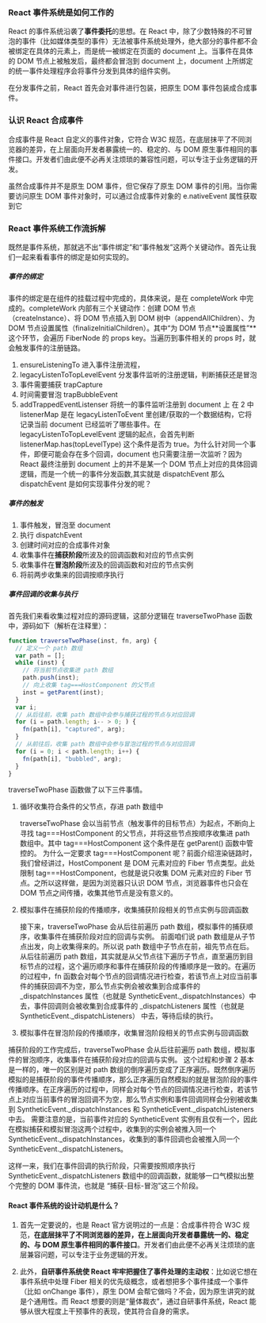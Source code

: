 ### React 事件系统是如何工作的

React 的事件系统沿袭了**事件委托**的思想。在 React 中，除了少数特殊的不可冒泡的事件（比如媒体类型的事件）无法被事件系统处理外，绝大部分的事件都不会被绑定在具体的元素上，而是统一被绑定在页面的 document 上。当事件在具体的 DOM 节点上被触发后，最终都会冒泡到 document 上，document 上所绑定的统一事件处理程序会将事件分发到具体的组件实例。

在分发事件之前，React 首先会对事件进行包装，把原生 DOM 事件包装成合成事件。

### 认识 React 合成事件

合成事件是 React 自定义的事件对象，它符合 W3C 规范，在底层抹平了不同浏览器的差异，在上层面向开发者暴露统一的、稳定的、与 DOM 原生事件相同的事件接口。开发者们由此便不必再关注烦琐的兼容性问题，可以专注于业务逻辑的开发。

虽然合成事件并不是原生 DOM 事件，但它保存了原生 DOM 事件的引用。当你需要访问原生 DOM 事件对象时，可以通过合成事件对象的 e.nativeEvent 属性获取到它

### React 事件系统工作流拆解

既然是事件系统，那就逃不出“事件绑定”和“事件触发”这两个关键动作。首先让我们一起来看看事件的绑定是如何实现的。

##### 事件的绑定

事件的绑定是在组件的挂载过程中完成的，具体来说，是在 completeWork 中完成的。completeWork 内部有三个关键动作：创建 DOM 节点（createInstance）、将 DOM 节点插入到 DOM 树中（appendAllChildren）、为 DOM 节点设置属性（finalizeInitialChildren）。其中“为 DOM 节点**设置属性”**这个环节，会遍历 FiberNode 的 props key。当遍历到事件相关的 props 时，就会触发事件的注册链路。

1. ensureListeningTo 进入事件注册流程，
2. legacyListenToTopLevelEvent 分发事件监听的注册逻辑，判断捕获还是冒泡
3. 事件需要捕获 trapCapture
4. 时间需要冒泡 trapBubbleEvent
5. addTrappedEventListenser 将统一的事件监听注册到 document 上
   在 2 中 listenerMap 是在 legacyListenToEvent 里创建/获取的一个数据结构，它将记录当前 document 已经监听了哪些事件。在 legacyListenToTopLevelEvent 逻辑的起点，会首先判断 listenerMap.has(topLevelType) 这个条件是否为 true。为什么针对同一个事件，即便可能会存在多个回调，document 也只需要注册一次监听？因为 React 最终注册到 document 上的并不是某一个 DOM 节点上对应的具体回调逻辑，而是一个统一的事件分发函数,其实就是 dispatchEvent
   那么 dispatchEvent 是如何实现事件分发的呢？

##### 事件的触发

1.  事件触发，冒泡至 document
2.  执行 dispatchEvent
3.  创建时间对应的合成事件对象
4.  收集事件在**捕获阶段**所波及的回调函数和对应的节点实例
5.  收集事件在**冒泡阶段**所波及的回调函数和对应的节点实例
6.  将前两步收集来的回调按顺序执行

##### 事件回调的收集与执行

首先我们来看收集过程对应的源码逻辑，这部分逻辑在 traverseTwoPhase 函数中，源码如下（解析在注释里）：

```javascript
function traverseTwoPhase(inst, fn, arg) {
  // 定义一个 path 数组
  var path = [];
  while (inst) {
    // 将当前节点收集进 path 数组
    path.push(inst);
    // 向上收集 tag===HostComponent 的父节点
    inst = getParent(inst);
  }
  var i;
  // 从后往前，收集 path 数组中会参与捕获过程的节点与对应回调
  for (i = path.length; i-- > 0; ) {
    fn(path[i], "captured", arg);
  }
  // 从前往后，收集 path 数组中会参与冒泡过程的节点与对应回调
  for (i = 0; i < path.length; i++) {
    fn(path[i], "bubbled", arg);
  }
}
```

traverseTwoPhase 函数做了以下三件事情。

1. 循环收集符合条件的父节点，存进 path 数组中

   traverseTwoPhase 会以当前节点（触发事件的目标节点）为起点，不断向上寻找 tag===HostComponent 的父节点，并将这些节点按顺序收集进 path 数组中。其中 tag===HostComponent 这个条件是在 getParent() 函数中管控的。
   为什么一定要求 tag===HostComponent 呢？前面介绍渲染链路时，我们曾经讲过，HostComponent 是 DOM 元素对应的 Fiber 节点类型。此处限制 tag===HostComponent，也就是说只收集 DOM 元素对应的 Fiber 节点。之所以这样做，是因为浏览器只认识 DOM 节点，浏览器事件也只会在 DOM 节点之间传播，收集其他节点是没有意义的。
2. 模拟事件在捕获阶段的传播顺序，收集捕获阶段相关的节点实例与回调函数
   
   接下来，traverseTwoPhase 会从后往前遍历 path 数组，模拟事件的捕获顺序，收集事件在捕获阶段对应的回调与实例。
   前面咱们说 path 数组是从子节点出发，向上收集得来的。所以说 path 数组中子节点在前，祖先节点在后。
   从后往前遍历 path 数组，其实就是从父节点往下遍历子节点，直至遍历到目标节点的过程，这个遍历顺序和事件在捕获阶段的传播顺序是一致的。在遍历的过程中，fn 函数会对每个节点的回调情况进行检查，若该节点上对应当前事件的捕获回调不为空，那么节点实例会被收集到合成事件的 \_dispatchInstances 属性（也就是 SyntheticEvent.\_dispatchInstances）中去，事件回调则会被收集到合成事件的 \_dispatchListeners 属性（也就是 SyntheticEvent.\_dispatchListeners） 中去，等待后续的执行。

3. 模拟事件在冒泡阶段的传播顺序，收集冒泡阶段相关的节点实例与回调函数

捕获阶段的工作完成后，traverseTwoPhase 会从后往前遍历 path 数组，模拟事件的冒泡顺序，收集事件在捕获阶段对应的回调与实例。
这个过程和步骤 2 基本是一样的，唯一的区别是对 path 数组的倒序遍历变成了正序遍历。既然倒序遍历模拟的是捕获阶段的事件传播顺序，那么正序遍历自然模拟的就是冒泡阶段的事件传播顺序。在正序遍历的过程中，同样会对每个节点的回调情况进行检查，若该节点上对应当前事件的冒泡回调不为空，那么节点实例和事件回调同样会分别被收集到 SyntheticEvent.\_dispatchInstances 和 SyntheticEvent.\_dispatchListeners 中去。
需要注意的是，当前事件对应的 SyntheticEvent 实例有且仅有一个，因此在模拟捕获和模拟冒泡这两个过程中，收集到的实例会被推入同一个 SyntheticEvent.\_dispatchInstances，收集到的事件回调也会被推入同一个 SyntheticEvent.\_dispatchListeners。

这样一来，我们在事件回调的执行阶段，只需要按照顺序执行 SyntheticEvent.\_dispatchListeners 数组中的回调函数，就能够一口气模拟出整个完整的 DOM 事件流，也就是 “捕获-目标-冒泡”这三个阶段。

#### React 事件系统的设计动机是什么？

1. 首先一定要说的，也是 React 官方说明过的一点是：合成事件符合 W3C 规范，**在底层抹平了不同浏览器的差异，在上层面向开发者暴露统一的、稳定的、与 DOM 原生事件相同的事件接口**。开发者们由此便不必再关注烦琐的底层兼容问题，可以专注于业务逻辑的开发。

2. 此外，**自研事件系统使 React 牢牢把握住了事件处理的主动权**：比如说它想在事件系统中处理 Fiber 相关的优先级概念，或者想把多个事件揉成一个事件（比如 onChange 事件），原生 DOM 会帮它做吗？不会，因为原生讲究的就是个通用性。而 React 想要的则是“量体裁衣”，通过自研事件系统，React 能够从很大程度上干预事件的表现，使其符合自身的需求。

